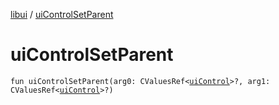 [libui](README.md) / [uiControlSetParent](ui-control-set-parent.md)

# uiControlSetParent

`fun uiControlSetParent(arg0: CValuesRef<`[`uiControl`](ui-control/README.md)`>?, arg1: CValuesRef<`[`uiControl`](ui-control/README.md)`>?)`